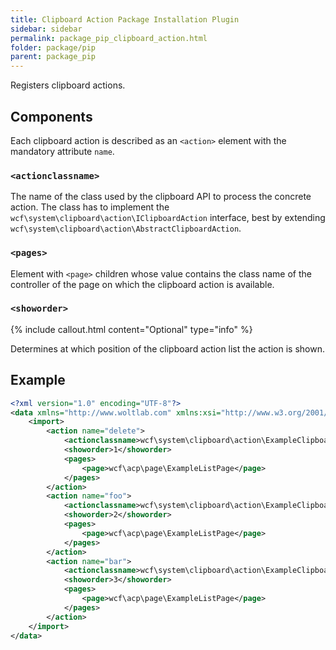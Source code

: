 ```yaml
---
title: Clipboard Action Package Installation Plugin
sidebar: sidebar
permalink: package_pip_clipboard_action.html
folder: package/pip
parent: package_pip
---
```


Registers clipboard actions.

## Components

Each clipboard action is described as an `<action>` element with the mandatory attribute `name`.

### `<actionclassname>`

The name of the class used by the clipboard API to process the concrete action.
The class has to implement the `wcf\system\clipboard\action\IClipboardAction` interface, best by extending `wcf\system\clipboard\action\AbstractClipboardAction`.

### `<pages>`

Element with `<page>` children whose value contains the class name of the controller of the page on which the clipboard action is available.

### `<showorder>`

{% include callout.html content="Optional" type="info" %}

Determines at which position of the clipboard action list the action is shown.


## Example

```xml
<?xml version="1.0" encoding="UTF-8"?>
<data xmlns="http://www.woltlab.com" xmlns:xsi="http://www.w3.org/2001/XMLSchema-instance" xsi:schemaLocation="http://www.woltlab.com http://www.woltlab.com/XSD/vortex/clipboardAction.xsd">
	<import>
		<action name="delete">
			<actionclassname>wcf\system\clipboard\action\ExampleClipboardAction</actionclassname>
			<showorder>1</showorder>
			<pages>
				<page>wcf\acp\page\ExampleListPage</page>
			</pages>
		</action>
		<action name="foo">
			<actionclassname>wcf\system\clipboard\action\ExampleClipboardAction</actionclassname>
			<showorder>2</showorder>
			<pages>
				<page>wcf\acp\page\ExampleListPage</page>
			</pages>
		</action>
		<action name="bar">
			<actionclassname>wcf\system\clipboard\action\ExampleClipboardAction</actionclassname>
			<showorder>3</showorder>
			<pages>
				<page>wcf\acp\page\ExampleListPage</page>
			</pages>
		</action>
	</import>
</data>
```
